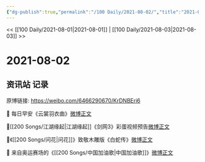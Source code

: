```yaml
---
{"dg-publish":true,"permalink":"/100 Daily/2021-08-02/","title":"2021-08-02","created":"2023-04-10T13:09:42.230+08:00","updated":"2023-04-10T13:10:14.158+08:00"}
---
```



<< [[100 Daily/2021-08-01\|2021-08-01]] | [[100 Daily/2021-08-03\|2021-08-03]] >>

# 2021-08-02

## 资讯站 记录

原博链接: https://weibo.com/6466290670/KrDNBEri6

🌟 每日早安《云裳羽衣曲》[微博正文](https://m.weibo.cn/6466290670/4665647524479282)

🌟[[200 Songs/江湖缘起\|江湖缘起]]《剑网3》彩蛋视频预告[微博正文](https://m.weibo.cn/6466290670/4665837838144903)

🌟《[[200 Songs/问花\|问花]]》致敬木雕版《白蛇传》[微博正文](https://m.weibo.cn/6466290670/4665730752322829)

🌟 来自奥运赛场的《[[200 Songs/中国加油歌\|中国加油歌]]》[微博正文](https://m.weibo.cn/6466290670/4665830988324832)

